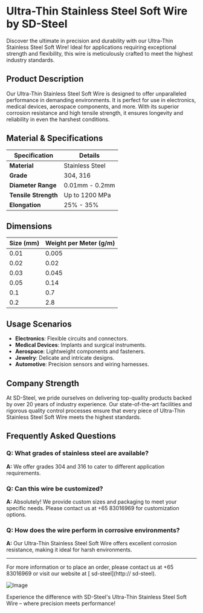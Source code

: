 # Ultra-Thin Stainless Steel Soft Wire by SD-Steel

Discover the ultimate in precision and durability with our Ultra-Thin Stainless Steel Soft Wire! Ideal for applications requiring exceptional strength and flexibility, this wire is meticulously crafted to meet the highest industry standards.

## Product Description
Our Ultra-Thin Stainless Steel Soft Wire is designed to offer unparalleled performance in demanding environments. It is perfect for use in electronics, medical devices, aerospace components, and more. With its superior corrosion resistance and high tensile strength, it ensures longevity and reliability in even the harshest conditions.

## Material & Specifications
| **Specification** | **Details** |
|-------------------|-------------|
| **Material**      | Stainless Steel |
| **Grade**         | 304, 316 |
| **Diameter Range** | 0.01mm - 0.2mm |
| **Tensile Strength** | Up to 1200 MPa |
| **Elongation**    | 25% - 35% |

## Dimensions
| **Size (mm)** | **Weight per Meter (g/m)** |
|---------------|----------------------------|
| 0.01          | 0.005                      |
| 0.02          | 0.02                       |
| 0.03          | 0.045                      |
| 0.05          | 0.14                       |
| 0.1           | 0.7                        |
| 0.2           | 2.8                        |

## Usage Scenarios
- **Electronics**: Flexible circuits and connectors.
- **Medical Devices**: Implants and surgical instruments.
- **Aerospace**: Lightweight components and fasteners.
- **Jewelry**: Delicate and intricate designs.
- **Automotive**: Precision sensors and wiring harnesses.

## Company Strength
At SD-Steel, we pride ourselves on delivering top-quality products backed by over 20 years of industry experience. Our state-of-the-art facilities and rigorous quality control processes ensure that every piece of Ultra-Thin Stainless Steel Soft Wire meets the highest standards.

## Frequently Asked Questions

### Q: What grades of stainless steel are available?
**A:** We offer grades 304 and 316 to cater to different application requirements.

### Q: Can this wire be customized?
**A:** Absolutely! We provide custom sizes and packaging to meet your specific needs. Please contact us at +65 83016969 for customization options.

### Q: How does the wire perform in corrosive environments?
**A:** Our Ultra-Thin Stainless Steel Soft Wire offers excellent corrosion resistance, making it ideal for harsh environments.

---

For more information or to place an order, please contact us at +65 83016969 or visit our website at [ sd-steel](http:// sd-steel).

![Image](https://github.com/user-attachments/assets/2567258e-e124-4816-932d-1809bd27ef0b)

Experience the difference with SD-Steel's Ultra-Thin Stainless Steel Soft Wire – where precision meets performance!